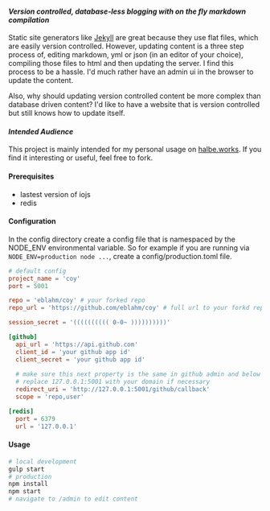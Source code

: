 #### _Version controlled, database-less blogging with on the fly markdown compilation_

Static site generators like [Jekyll](https://github.com/jekyll/jekyll)  are great because they use flat files, which are easily version controlled.  However, updating content is a three step process of, editing markdown, yml or json (in an editor of your choice), compiling those files to html and then updating the server.  I find this process to be a hassle.  I'd much rather have an admin ui in the browser to update the content.

Also, why should updating version controlled content be more complex than database driven content? I'd like to have a website that is version controlled but still knows how to update itself.

#### _Intended Audience_
This project is mainly intended for my personal usage on [halbe.works](https://halbe.works).  If you find it interesting or useful, feel free to fork.

#### Prerequisites
- lastest version of iojs
- redis

#### Configuration
In the config directory create a config file that is namespaced by the NODE_ENV environmental variable.  So for example if you are running via `NODE_ENV=production node ...`, create a config/production.toml file.
```toml
# default config
project_name = 'coy'
port = 5001

repo = 'eblahm/coy' # your forked repo
repo_url = 'https://github.com/eblahm/coy' # full url to your forkd repo

session_secret = '(((((((((( 0-0~ ))))))))))'

[github]
  api_url = 'https://api.github.com'
  client_id = 'your github app id'
  client_secret = 'your github app id'
  
  # make sure this next property is the same in github admin and below
  # replace 127.0.0.1:5001 with your domain if necessary
  redirect_uri = 'http://127.0.0.1:5001/github/callback'
  scope = 'repo,user'

[redis]
  port = 6379
  url = '127.0.0.1'
```

#### Usage
```bash
# local development
gulp start
# production 
npm install
npm start
# navigate to /admin to edit content
```
